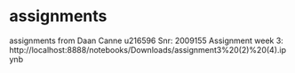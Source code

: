 # assignments
assignments from Daan Canne u216596 Snr: 2009155
Assignment week 3: http://localhost:8888/notebooks/Downloads/assignment3%20(2)%20(4).ipynb
